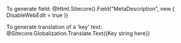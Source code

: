 To generate field:
@Html.Sitecore().Field("MetaDescription", new { DisableWebEdit = true })

To generate translation of a 'key' text:
@Sitecore.Globalization.Translate.Text({Key string here}) 
